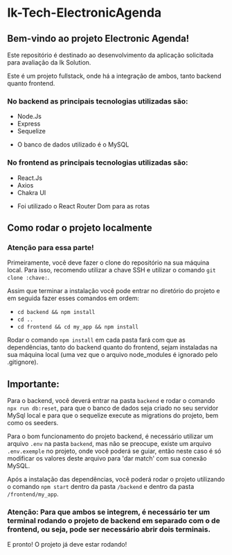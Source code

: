 # Ik-Tech-ElectronicAgenda

## Bem-vindo ao projeto Electronic Agenda!

Este repositório é destinado ao desenvolvimento da aplicação solicitada para avaliação da Ik Solution.

Este é um projeto fullstack, onde há a integração de ambos, tanto backend quanto frontend.

### No backend as principais tecnologias utilizadas são:
  - Node.Js
  - Express
  - Sequelize

* O banco de dados utilizado é o MySQL

### No frontend as principais tecnologias utilizadas são:
  - React.Js
  - Axios
  - Chakra UI

* Foi utilizado o React Router Dom para as rotas

## Como rodar o projeto localmente

### Atenção para essa parte!

Primeiramente, você deve fazer o clone do repositório na sua máquina local. Para isso, recomendo utilizar a chave SSH e utilizar o comando `git clone :chave:`.

Assim que terminar a instalação você pode entrar no diretório do projeto e em seguida fazer esses comandos em ordem:

  - `cd backend && npm install`
  - `cd ..`
  - `cd frontend && cd my_app && npm install`

Rodar o comando `npm install` em cada pasta fará com que as dependências, tanto do backend quanto do frontend, sejam instaladas na sua máquina local (uma vez que o arquivo node_modules é ignorado pelo .gitignore).

## Importante:

Para o backend, você deverá entrar na pasta `backend` e rodar o comando `npx run db:reset`, para que o banco de dados seja criado no seu servidor MySql local e para que o sequelize execute as migrations do projeto, bem como os seeders.

Para o bom funcionamento do projeto backend, é necessário utilizar um arquivo `.env` na pasta `backend`, mas não se preocupe, existe um arquivo `.env.exemple` no projeto, onde você poderá se guiar, então neste caso é só modificar os valores deste arquivo para 'dar match' com sua conexão MySQL.

Após a instalação das dependências, você poderá rodar o projeto utilizando o comando `npm start` dentro da pasta `/backend` e dentro da pasta `/frontend/my_app`.

### Atenção: Para que ambos se integrem, é necessário ter um terminal rodando o projeto de backend em separado com o de frontend, ou seja, pode ser necessário abrir dois terminais.

E pronto! O projeto já deve estar rodando!
